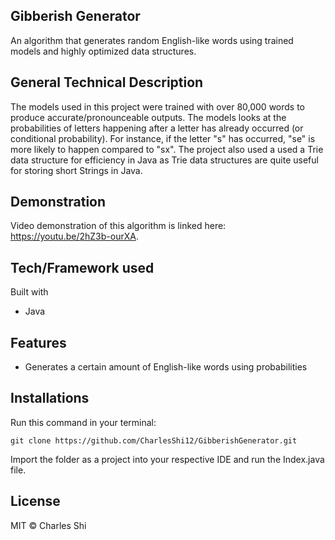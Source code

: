 ## Gibberish Generator
An algorithm that generates random English-like words using trained models and highly optimized data structures.

## General Technical Description 
The models used in this project were trained with over 80,000 words to produce accurate/pronounceable outputs. The models looks at the probabilities of letters happening after a letter has already occurred (or conditional probability). For instance, if the letter "s" has occurred, "se" is more likely to happen compared to "sx". The project also used a used a Trie data structure for efficiency in Java as Trie data structures are quite useful for storing short Strings in Java. 

## Demonstration
Video demonstration of this algorithm is linked here: https://youtu.be/2hZ3b-ourXA. 

## Tech/Framework used
Built with 
* Java

## Features
* Generates a certain amount of English-like words using probabilities

## Installations
Run this command in your terminal: 
```
git clone https://github.com/CharlesShi12/GibberishGenerator.git
```
Import the folder as a project into your respective IDE and run the Index.java file. 

## License
MIT © Charles Shi

